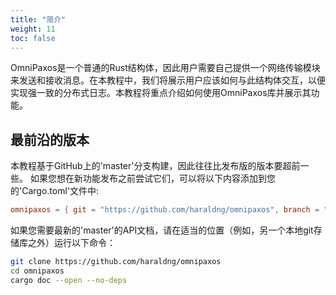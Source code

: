 ```yaml
---
title: "简介"
weight: 11
toc: false
---
```

OmniPaxos是一个普通的Rust结构体，因此用户需要自己提供一个网络传输模块来发送和接收消息。在本教程中，我们将展示用户应该如何与此结构体交互，以便实现强一致的分布式日志。本教程将重点介绍如何使用OmniPaxos库并展示其功能。

## 最前沿的版本
本教程基于GitHub上的'master'分支构建，因此往往比发布版的版本要超前一些。 如果您想在新功能发布之前尝试它们，可以将以下内容添加到您的'Cargo.toml'文件中:

```toml
omnipaxos = { git = "https://github.com/haraldng/omnipaxos", branch = "master" }
```

如果您需要最新的'master'的API文档，请在适当的位置（例如，另一个本地git存储库之外）运行以下命令：

```bash
git clone https://github.com/haraldng/omnipaxos
cd omnipaxos
cargo doc --open --no-deps
```
